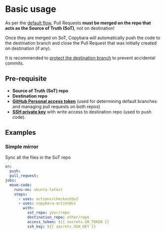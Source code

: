 # Basic usage

As per the [default flow](README.md#default-flow), Pull Requests **must be merged on the repo that acts as the Source of Truth (SoT)**, not on destination!

Once they are merged on SoT, Copybara will automatically push the code to the destination branch and close the Pull Request that was initially created on destination (if any).

It is recommended to [protect the destination branch](branch-protection.md) to prevent accidental commits.

## Pre-requisite

- **Source of Truth (SoT) repo**
- **Destination repo**
- **[GitHub Personal access token](https://github.com/settings/tokens)** (used for determining default branches and managing pull requests on both repos)
- **[SSH private key](ssh-keys.md)** with write access to destination repo (used to push code).

## Examples

### Simple mirror

Sync all the files in the SoT repo

```yaml
on:
  push:
  pull_request:
jobs:
  move-code:
    runs-on: ubuntu-latest
    steps:
      - uses: actions/checkout@v2
      - uses: copybara-action@v1
        with:
          sot_repo: your/repo
          destination_repo: other/repo
          access_token: ${{ secrets.GH_TOKEN }}
          ssh_key: ${{ secrets.SSH_KEY }}
```

